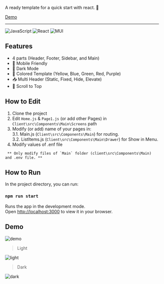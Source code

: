 A ready template for a quick start with react. 🚀

[Demo](https://start.aionchain.co/)

---

![JavaScript](https://img.shields.io/badge/javascript-%23323330.svg?style=for-the-badge&logo=javascript&logoColor=%23F7DF1E) ![React](https://img.shields.io/badge/react-%2320232a.svg?style=for-the-badge&logo=react&logoColor=%2361DAFB) ![MUI](https://img.shields.io/badge/MUI-%230081CB.svg?style=for-the-badge&logo=mui&logoColor=white)

## Features

- 4 parts (Header, Footer, Sidebar, and Main)
- 📱 Mobile Friendly
- 🌙 Dark Mode
- 🎨 Colored Template (Yellow, Blue, Green, Red, Purple)
- 📥 Multi Header (Static, Fixed, Hide, Elevate)
- 📍 Scroll to Top

## How to Edit

1. Clone the project
2. Edit `Home.js` & `Page1.js` (or add other Pages) in `Client\src\Components\Main\Screens` path
3. Modify (or add) name of your pages in: \
   3.1. Main.js (`Client\src\Components\Main`) for routing. \
   3.2. ListItems.js (`Client\src\Components\Main\Drawer`) for Show in Menu.
4. Modify values of .enf file

```
 ** Only modify files of `Main` folder (client\src\Components\Main) and .env file. **
```

## How to Run

In the project directory, you can run:

### `npm run start`

Runs the app in the development mode.\
Open [http://localhost:3000](http://localhost:3000) to view it in your browser.

## Demo

![demo](https://www.aionchain.co/github/main.jpg)

> Light

![light](https://www.aionchain.co/github/light.jpg)

> Dark

![dark](https://www.aionchain.co/github/dark.jpg)
